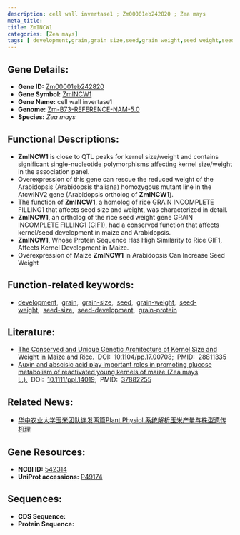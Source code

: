 ```yaml
---
description: cell wall invertase1 ; Zm00001eb242820 ; Zea mays
meta_title:
title: ZmINCW1
categories: [Zea mays]
tags: [ development,grain,grain size,seed,grain weight,seed weight,seed size,seed development,grain protein ]
---
```


## Gene Details:
- **Gene ID:**	[Zm00001eb242820](https://www.maizegdb.org/gene_center/gene/Zm00001eb242820)
- **Gene Symbol:** <u>ZmINCW1</u>
- **Gene Name:** cell wall invertase1
- **Genome:** [Zm-B73-REFERENCE-NAM-5.0](https://www.maizegdb.org/genome/assembly/Zm-B73-REFERENCE-NAM-5.0)
- **Species:** *Zea mays*

## Functional Descriptions:
   - **ZmINCW1** is close to QTL peaks for kernel size/weight and contains significant single-nucleotide polymorphisms affecting kernel size/weight in the association panel.
   - Overexpression of this gene can rescue the reduced weight of the Arabidopsis (Arabidopsis thaliana) homozygous mutant line in the AtcwINV2 gene (Arabidopsis ortholog of **ZmINCW1**).
   - The function of **ZmINCW1**, a homolog of rice GRAIN INCOMPLETE FILLING1 that affects seed size and weight, was characterized in detail.
   - **ZmINCW1**, an ortholog of the rice seed weight gene GRAIN INCOMPLETE FILLING1 (GIF1), had a conserved function that affects kernel/seed development in maize and Arabidopsis.
   - **ZmINCW1**, Whose Protein Sequence Has High Similarity to Rice GIF1, Affects Kernel Development in Maize.
   - Overexpression of Maize **ZmINCW1** in Arabidopsis Can Increase Seed Weight

## Function-related keywords:
- [development](/tags/development/),&nbsp;&nbsp;[grain](/tags/grain/),&nbsp;&nbsp;[grain-size](/tags/grain-size/),&nbsp;&nbsp;[seed](/tags/seed/),&nbsp;&nbsp;[grain-weight](/tags/grain-weight/),&nbsp;&nbsp;[seed-weight](/tags/seed-weight/),&nbsp;&nbsp;[seed-size](/tags/seed-size/),&nbsp;&nbsp;[seed-development](/tags/seed-development/),&nbsp;&nbsp;[grain-protein](/tags/grain-protein/)

## Literature:
   - [The Conserved and Unique Genetic Architecture of Kernel Size and Weight in Maize and Rice.]( https://academic.oup.com/plphys/article/175/2/774/6116795?login=true)&nbsp;&nbsp;DOI:&nbsp;&nbsp;[10.1104/pp.17.00708](https://academic.oup.com/plphys/article/175/2/774/6116795?login=true);&nbsp;&nbsp;PMID:&nbsp;&nbsp;[28811335](https://pubmed.ncbi.nlm.nih.gov/28811335/)
   - [Auxin and abscisic acid play important roles in promoting glucose metabolism of reactivated young kernels of maize (Zea mays L.).]( https://onlinelibrary.wiley.com/doi/10.1111/ppl.14019)&nbsp;&nbsp;DOI:&nbsp;&nbsp;[10.1111/ppl.14019](https://onlinelibrary.wiley.com/doi/10.1111/ppl.14019);&nbsp;&nbsp;PMID:&nbsp;&nbsp;[37882255](https://pubmed.ncbi.nlm.nih.gov/37882255/)

## Related News:
   - [华中农业大学玉米团队连发两篇Plant Physiol.系统解析玉米产量与株型遗传机理](https://mp.weixin.qq.com/s?__biz=MzIyOTY2NDYyNQ==&mid=2247485970&idx=1&sn=94e8ee1ccc8d72721ca08c03822a7908&chksm=e8be780cdfc9f11a34326dcf636da436e968100763ee9af3f39aa94d7a45799e3f6a782cf785&scene=27#wechat_redirect)

## Gene Resources:
- **NCBI ID:** [542314](https://www.ncbi.nlm.nih.gov/gene/?term=542314)
- **UniProt accessions:** [P49174](https://www.uniprot.org/uniprotkb/P49174/entry)



## Sequences:
- **CDS Sequence:**
- **Protein Sequence:**
